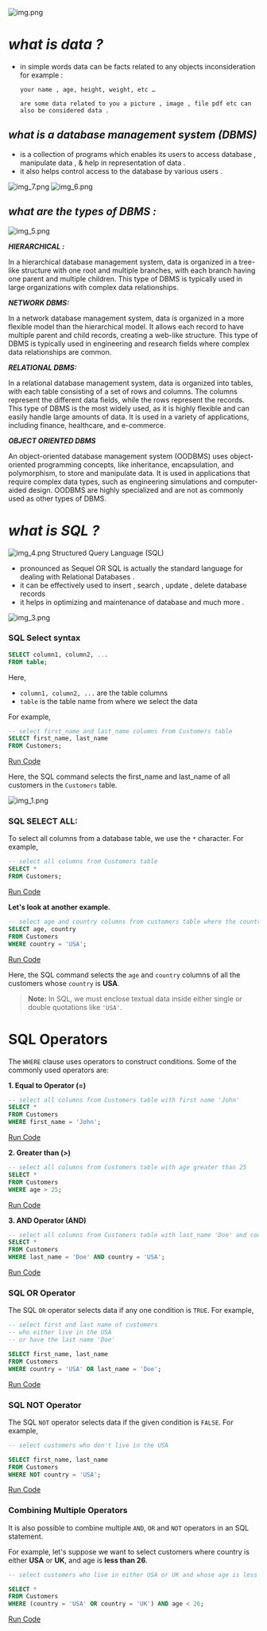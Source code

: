 ![img.png](img.png)
# ***what is data ?***

- in simple words data can be facts related to any objects inconsideration for example :

      your name , age, height, weight, etc …

      are some data related to you a picture , image , file pdf etc can also be considered data .

## ***what is a database management system (DBMS)***

- is a collection of programs which enables its users to access database , manipulate data , & help in representation of data .
- it also helps control access to the database by various users .

![img_7.png](img_7.png)
![img_6.png](img_6.png)
## ***what are the types of DBMS :***
![img_5.png](img_5.png)

***HIERARCHICAL :***

In a hierarchical database management system, data is organized in a tree-like structure with one root and multiple branches, with each branch having one parent and multiple children. This type of DBMS is typically used in large organizations with complex data relationships.

***NETWORK DBMS:***

In a network database management system, data is organized in a more flexible model than the hierarchical model. It allows each record to have multiple parent and child records, creating a web-like structure. This type of DBMS is typically used in engineering and research fields where complex data relationships are common.

***RELATIONAL DBMS:***

In a relational database management system, data is organized into tables, with each table consisting of a set of rows and columns. The columns represent the different data fields, while the rows represent the records. This type of DBMS is the most widely used, as it is highly flexible and can easily handle large amounts of data. It is used in a variety of applications, including finance, healthcare, and e-commerce.

***OBJECT ORIENTED DBMS***

An object-oriented database management system (OODBMS) uses object-oriented programming concepts, like inheritance, encapsulation, and polymorphism, to store and manipulate data. It is used in applications that require complex data types, such as engineering simulations and computer-aided design. OODBMS are highly specialized and are not as commonly used as other types of DBMS.

# ***what is SQL ?***
![img_4.png](img_4.png)
Structured Query Language (SQL)

- pronounced as Sequel OR SQL is actually the standard language for dealing with Relational Databases .
- it can be effectively used to insert , search , update , delete database records
- it helps in optimizing and maintenance of database and much more .

![img_3.png](img_3.png)
### **SQL Select syntax**

```sql
SELECT column1, column2, ...
FROM table;
```

Here,

- `column1, column2, ...` are the table columns
- `table` is the table name from where we select the data

For example,

```sql
-- select first_name and last_name columns from Customers table
SELECT first_name, last_name
FROM Customers;
```

[Run Code](https://www.programiz.com/sql/online-compiler)

Here, the SQL command selects the first_name and last_name of all customers in the `Customers` table.

![img_1.png](img_1.png)
### **SQL SELECT ALL:**

To select all columns from a database table, we use the `*` character. For example,

```sql
-- select all columns from Customers table
SELECT *
FROM Customers;
```

[Run Code](https://www.programiz.com/sql/online-compiler)

**Let's look at another example.**

```sql
-- select age and country columns from customers table where the country is 'USA'
SELECT age, country
FROM Customers
WHERE country = 'USA';
```

[Run Code](https://www.programiz.com/sql/online-compiler)

Here, the SQL command selects the `age` and `country` columns of all the customers whose `country` is **USA**.

> **Note:** In SQL, we must enclose textual data inside either single or double quotations like `'USA'`.
>

# SQL Operators

The `WHERE` clause uses operators to construct conditions. Some of the commonly used operators are:

**1. Equal to Operator (=)**

```sql
-- select all columns from Customers table with first name 'John'
SELECT *
FROM Customers
WHERE first_name = 'John';
```

[Run Code](https://www.programiz.com/sql/online-compiler)

**2. Greater than (>)**

```sql
-- select all columns from Customers table with age greater than 25
SELECT *
FROM Customers
WHERE age > 25;
```

[Run Code](https://www.programiz.com/sql/online-compiler)

**3. AND Operator (AND)**

```sql
-- select all columns from Customers table with last_name 'Doe' and country 'USA'
SELECT *
FROM Customers
WHERE last_name = 'Doe' AND country = 'USA';
```

[Run Code](https://www.programiz.com/sql/online-compiler)

### SQL OR Operator

The SQL `OR` operator selects data if any one condition is `TRUE`. For example,

```sql
-- select first and last name of customers
-- who either live in the USA
-- or have the last name 'Doe'

SELECT first_name, last_name
FROM Customers
WHERE country = 'USA' OR last_name = 'Doe';
```

[Run Code](https://www.programiz.com/sql/online-compiler)

### SQL NOT Operator

The SQL `NOT` operator selects data if the given condition is `FALSE`. For example,

```sql
-- select customers who don't live in the USA

SELECT first_name, last_name
FROM Customers
WHERE NOT country = 'USA';
```

[Run Code](https://www.programiz.com/sql/online-compiler)

### Combining Multiple Operators

It is also possible to combine multiple `AND`, `OR` and `NOT` operators in an SQL statement.

For example, let's suppose we want to select customers where country is either **USA** or **UK**, and age is **less than 26**.

```sql
-- select customers who live in either USA or UK and whose age is less than 26

SELECT *
FROM Customers
WHERE (country = 'USA' OR country = 'UK') AND age < 26;
```

[Run Code](https://www.programiz.com/sql/online-compiler)